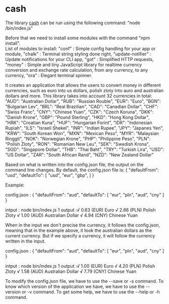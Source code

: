 # cash
The library [cash](./cash) can be run using the following command:
"node /bin/index.js"

Before that we need to install some modules with the command "npm install".  
List of modules to install:
"conf" : Simple config handling for your app or module,
"chalk" : Terminal string styling done right,
"update-notifier" : Update notifications for your CLI app,
"got" : Simplified HTTP requests,
"money" : Simple and tiny JavaScript library for realtime currency conversion and exchange rate calculation, from any currency, to any currency,
"ora" : Elegant terminal spinner.


It creates an application that allows the users to convert money in different currencies, such as euro into us dollars, polish zloty into auro and australian dollars and more. This library takes into account 32 currencies in total:
"AUD": "Australian Dollar",
"RUB": "Russian Rouble",
"EUR": "Euro",
"BGN": "Bulgarian Lev",
"BRL": "Real Brazilian",
"CAD": "Canadian Dollar",
"CHF": "Swiss Franc",
"CNY": "Chinese Yuan",
"CZK": "Czech Koruna",
"DKK": "Danish Krone",
"GBP": "Pound Sterling",
"HKD": "Hong Kong Dollar",
"HRK": "Croatian Kuna",
"HUF": "Hungarian Forint",
"IDR": "Indonesian Rupiah",
"ILS": "Israeli Shekel",
"INR": "Indian Rupee",
"JPY": "Japanes Yen",
"KRW": "South Korean Won",
"MXN": "Mexican Peso",
"MYR": "Malaysian Ringgit",
"NOK": "Norwegian Krone",
"PHP": "Philippine Peso",
"PLN": "Polish Zloty",
"RON": "Romanian New Leu",
"SEK": "Swedish Krona",
"SGD": "Singapore Dollar",
"THB": "Thai Baht",
"TRY": "Turkish Lira",
"USD": "US Dollar",
"ZAR": "South African Rand",
"NZD": "New Zealand Dollar"

Based on what is written into the config.json file, the output on the command line changes.
By default, the config.json file is:
{
  "defaultFrom": "usd",
	"defaultTo": [
	  "usd",
	  "eur",
	  "gbp",
	]
}

Example:

config.json : {
	               "defaultFrom": "aud",
	               "defaultTo": [
		               "eur",
		               "pln",
		               "aud",
		               "cny"
	               ]
              }

intput : node bin/index.js 1
output :√ 0.63 (EUR) Euro
        √ 2.66 (PLN) Polish Zloty
        √ 1.00 (AUD) Australian Dollar
        √ 4.94 (CNY) Chinese Yuan

When in the input we don't precise the currency, it follows the config.json, meaning that in the example above, it took the australian dollars as the current currency. But if we specify a currency, it will follow the currency written in the input.

config.json : {
	               "defaultFrom": "aud",
	               "defaultTo": [
		               "eur",
		               "pln",
		               "aud",
		               "cny"
	               ]
              }

intput : node bin/index.js 1
output :√ 1.00 (EUR) Euro
        √ 4.20 (PLN) Polish Zloty
        √ 1.58 (AUD) Australian Dollar
        √ 7.79 (CNY) Chinese Yuan


To modify the config.json file, we have to use the --save or -s command.
To know which version of the application we have, we have to use the --version or -v command.
To get some help, we have to use the --help or -h command.
